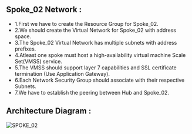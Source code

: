 ## Spoke_02 Network :
- 1.First we have to create the Resource Group for Spoke_02.
- 2.We should create the Virtual Network for Spoke_02 with address space.
- 3.The Spoke_02 Virtual Network has multiple subnets with address prefixes.
- 4.Atleast one spoke must host a high-availability virtual machine Scale Set(VMSS) service.
- 5.The VMSS should support layer 7 capabilities and SSL certificate termination (Use Application Gateway).
- 6.Each Network Security Group should associate with their respective Subnets.
- 7.We have to establish the peering between Hub and Spoke_02.

## Architecture Diagram :
![SPOKE_02](https://github.com/user-attachments/assets/8f4dbe12-420c-4fa0-bf92-367976fdf9e4)